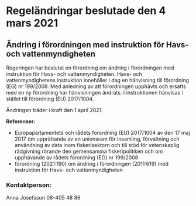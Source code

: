 # Regeländringar beslutade den 4 mars 2021

## Ändring i förordningen med instruktion för Havs- och vattenmyndigheten

Regeringen har beslutat en förordning om ändring i förordningen med instruktion för Havs- och vattenmyndigheten. Havs- och vattenmyndighetens instruktion innehåller i dag en hänvisning till förordning (EG) nr 199/2008. Med anledning av att förordningen upphävts och ersatts med en ny förordning har hänvisningen ändrats. I instruktionen hänvisas i stället till förordning (EU) 2017/1004.

Ändringen träder i kraft den 1 april 2021.

**Referenser:**

* Europaparlamentets och rådets förordning (EU) 2017/1004 av den 17 maj 2017 om upprättande av en unionsram för insamling, förvaltning och användning av data inom fiskerisektorn och till stöd för vetenskaplig rådgivning rörande den gemensamma fiskeripolitiken och om upphävande av rådets förordning (EG) nr 199/2008
* förordning (2021:190) om ändring i förordningen (2011:619) med instruktion för Havs- och vattenmyndigheten

### Kontaktperson:

Anna Josefsson 08-405 48 86
